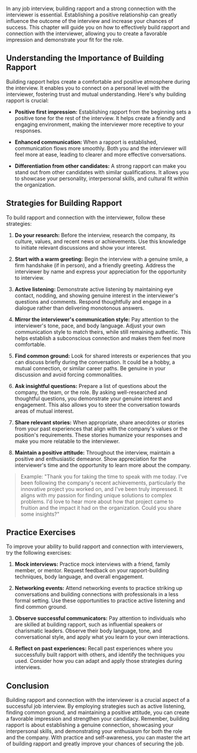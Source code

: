 
In any job interview, building rapport and a strong connection with the interviewer is essential. Establishing a positive relationship can greatly influence the outcome of the interview and increase your chances of success. This chapter will guide you on how to effectively build rapport and connection with the interviewer, allowing you to create a favorable impression and demonstrate your fit for the role.

Understanding the Importance of Building Rapport
------------------------------------------------

Building rapport helps create a comfortable and positive atmosphere during the interview. It enables you to connect on a personal level with the interviewer, fostering trust and mutual understanding. Here's why building rapport is crucial:

* **Positive first impression:** Establishing rapport from the beginning sets a positive tone for the rest of the interview. It helps create a friendly and engaging environment, making the interviewer more receptive to your responses.

* **Enhanced communication:** When a rapport is established, communication flows more smoothly. Both you and the interviewer will feel more at ease, leading to clearer and more effective conversations.

* **Differentiation from other candidates:** A strong rapport can make you stand out from other candidates with similar qualifications. It allows you to showcase your personality, interpersonal skills, and cultural fit within the organization.

Strategies for Building Rapport
-------------------------------

To build rapport and connection with the interviewer, follow these strategies:

1. **Do your research:** Before the interview, research the company, its culture, values, and recent news or achievements. Use this knowledge to initiate relevant discussions and show your interest.

2. **Start with a warm greeting:** Begin the interview with a genuine smile, a firm handshake (if in person), and a friendly greeting. Address the interviewer by name and express your appreciation for the opportunity to interview.

3. **Active listening:** Demonstrate active listening by maintaining eye contact, nodding, and showing genuine interest in the interviewer's questions and comments. Respond thoughtfully and engage in a dialogue rather than delivering monotonous answers.

4. **Mirror the interviewer's communication style:** Pay attention to the interviewer's tone, pace, and body language. Adjust your own communication style to match theirs, while still remaining authentic. This helps establish a subconscious connection and makes them feel more comfortable.

5. **Find common ground:** Look for shared interests or experiences that you can discuss briefly during the conversation. It could be a hobby, a mutual connection, or similar career paths. Be genuine in your discussion and avoid forcing commonalities.

6. **Ask insightful questions:** Prepare a list of questions about the company, the team, or the role. By asking well-researched and thoughtful questions, you demonstrate your genuine interest and engagement. This also allows you to steer the conversation towards areas of mutual interest.

7. **Share relevant stories:** When appropriate, share anecdotes or stories from your past experiences that align with the company's values or the position's requirements. These stories humanize your responses and make you more relatable to the interviewer.

8. **Maintain a positive attitude:** Throughout the interview, maintain a positive and enthusiastic demeanor. Show appreciation for the interviewer's time and the opportunity to learn more about the company.

> Example: "Thank you for taking the time to speak with me today. I've been following the company's recent achievements, particularly the innovative project you worked on, and I've been truly impressed. It aligns with my passion for finding unique solutions to complex problems. I'd love to hear more about how that project came to fruition and the impact it had on the organization. Could you share some insights?"

Practice Exercises
------------------

To improve your ability to build rapport and connection with interviewers, try the following exercises:

1. **Mock interviews:** Practice mock interviews with a friend, family member, or mentor. Request feedback on your rapport-building techniques, body language, and overall engagement.

2. **Networking events:** Attend networking events to practice striking up conversations and building connections with professionals in a less formal setting. Use these opportunities to practice active listening and find common ground.

3. **Observe successful communicators:** Pay attention to individuals who are skilled at building rapport, such as influential speakers or charismatic leaders. Observe their body language, tone, and conversational style, and apply what you learn to your own interactions.

4. **Reflect on past experiences:** Recall past experiences where you successfully built rapport with others, and identify the techniques you used. Consider how you can adapt and apply those strategies during interviews.

Conclusion
----------

Building rapport and connection with the interviewer is a crucial aspect of a successful job interview. By employing strategies such as active listening, finding common ground, and maintaining a positive attitude, you can create a favorable impression and strengthen your candidacy. Remember, building rapport is about establishing a genuine connection, showcasing your interpersonal skills, and demonstrating your enthusiasm for both the role and the company. With practice and self-awareness, you can master the art of building rapport and greatly improve your chances of securing the job.
